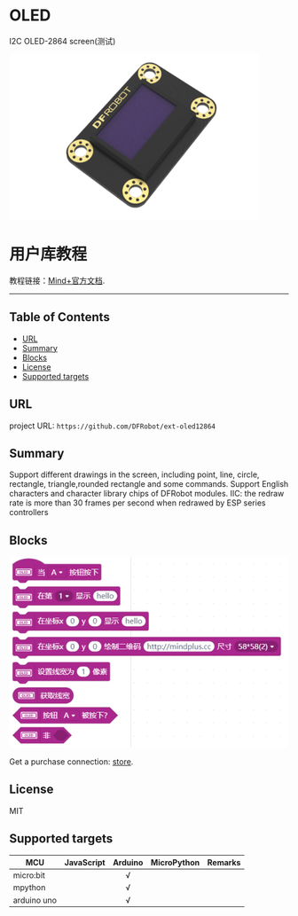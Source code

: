# OLED

I2C OLED-2864 screen(测试)

<img src="https://github.com/DFRobot/ext-oled12864/blob/master/arduinoC/_images/featured.png" width="450" height="300" align=center>

# 用户库教程


教程链接：[Mind+官方文档](https://mindplus.dfrobot.com.cn/extensions-user).

---------------------------------------------------------

## Table of Contents

* [URL](#url)
* [Summary](#summary)
* [Blocks](#blocks)
* [License](#license)
* [Supported targets](#Supportedtargets)

## URL
project URL: ```https://github.com/DFRobot/ext-oled12864```

## Summary
Support different drawings in the screen, including point, line, circle, rectangle, triangle,rounded rectangle and some commands.
Support English characters and character library chips of DFRobot modules.
IIC: the redraw rate is more than 30 frames per second when redrawed by ESP series controllers

## Blocks

![image](https://github.com/DFRobot/ext-oled12864/blob/master/arduinoC/_images/blocks.png)


Get a purchase connection: [store](https://www.dfrobot.com.cn/index.php).

## License

MIT

## Supported targets

MCU                | JavaScript    | Arduino   | MicroPython    | Remarks
------------------ | :----------: | :----------: | :---------: | -----
micro:bit        |             |       √       |             | 
mpython        |             |        √      |             | 
arduino uno    |             |        √      |             | 
